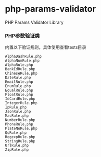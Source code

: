 # php-params-validator
PHP Params Validator Library
### PHP参数验证类

内置以下验证规则，具体使用查看tests目录
```
AlphaDashRule.php
AlphaNumRule.php
AlphaRule.php
BankIdRule.php
ChineseRule.php
DateRule.php
EmailRule.php
EnumRule.php
EqualRule.php
FloatRule.php
IdCardRule.php
IntegerRule.php
IpRule.php
JsonRule.php
MacRule.php
NumberRule.php
PhoneRule.php
PlateNoRule.php
QqRule.php
RegexpRule.php
StringRule.php
UrlRule.php
ZipRule.php
```
